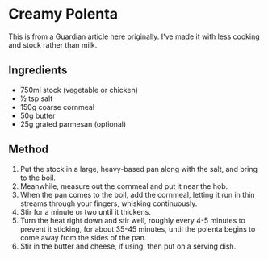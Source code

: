 
# Creamy Polenta # 

This is from a Guardian article [here](https://www.theguardian.com/lifeandstyle/wordofmouth/2013/nov/21/how-to-make-perfect-polenta) originally. I've made it with less cooking and stock rather than milk.

## Ingredients ## 

- 750ml stock (vegetable or chicken)
- ½ tsp salt
- 150g coarse cornmeal
- 50g butter
- 25g grated parmesan (optional)

## Method ## 

1. Put the stock in a large, heavy-based pan along with the salt, and bring to the boil.
2. Meanwhile, measure out the cornmeal and put it near the hob.
3. When the pan comes to the boil, add the cornmeal, letting it run in thin streams through your fingers, whisking continuously.
4. Stir for a minute or two until it thickens.
5. Turn the heat right down and stir well, roughly every 4-5 minutes to prevent it sticking, for about 35-45 minutes, until the polenta begins to come away from the sides of the pan.
6. Stir in the butter and cheese, if using, then put on a serving dish.

